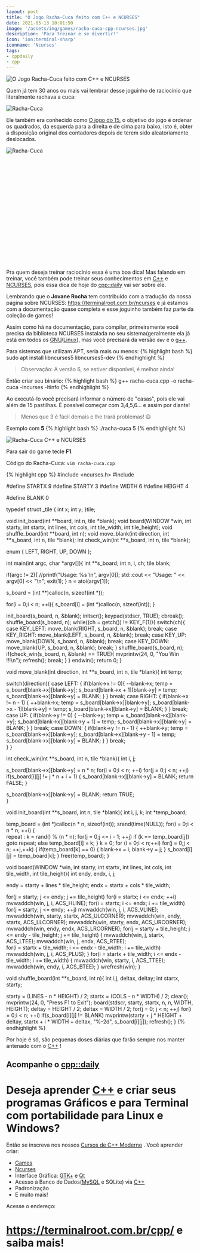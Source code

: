 ```yaml
---
layout: post
title: "O Jogo Racha-Cuca feito com C++ e NCURSES"
date: 2021-05-13 10:01:50
image: '/assets/img/games/racha-cuca-cpp-ncurses.jpg'
description: 'Para treinar e se divertir!'
icon: 'ion:terminal-sharp'
iconname: 'Ncurses'
tags:
- cppdaily
- cpp
---
```


![O Jogo Racha-Cuca feito com C++ e NCURSES](/assets/img/games/racha-cuca-cpp-ncurses.jpg)

Quem já tem 30 anos ou mais vai lembrar desse joguinho de raciocínio que literalmente rachava a cuca:

![Racha-Cuca](/assets/img/games/racha-cuca.jpg)

Ele também era conhecido como [O jogo do 15](https://pt.wikipedia.org/wiki/O_jogo_do_15), o objetivo do jogo é ordenar os quadrados, da esquerda para a direita e de cima para baixo, isto é, obter a disposição original dos contadores depois de terem sido aleatoriamente deslocados. 

![Racha-Cuca](/assets/img/games/racha-cuca-2.jpg)

<!-- QUADRADO -->
<script async src="//pagead2.googlesyndication.com/pagead/js/adsbygoogle.js"></script>
<ins class="adsbygoogle"
style="display:inline-block;width:336px;height:280px"
data-ad-client="ca-pub-2838251107855362"
data-ad-slot="5351066970"></ins>
<script>
(adsbygoogle = window.adsbygoogle || []).push({});
</script>


Pra quem deseja treinar raciocínio essa é uma boa dica! Mas falando em treinar, você também pode treinar seus conhecimentos em [C++](https://terminalroot.com.br/cpp) e [NCURSES](https://terminalroot.com.br/ncurses), pois essa dica de hoje do [cpp::daily](https://terminalroot.com.br/tags#cppdaily) vai ser sobre ele.

Lembrando que o **Jovane Rocha** tem contribuído com a tradução da nossa página sobre NCURSES: <https://terminalroot.com.br/ncurses> e já estamos com a documentação quase completa e esse joguinho também faz parte da coleção de games!

Assim como há na documentação, para compilar, primeiramente você precisa da biblioteca NCURSES instalada no seu sistema(geralmente ela já está em todos os [GNU](https://terminalroot.com.br/tags#gnu)/[Linux](https://terminalroot.com.br/linux)), mas você precisará da versão `dev` e o [g++](https://terminalroot.com.br/cpp).

Para sistemas que utilizam APT, seria mais ou menos:
{% highlight bash %}
sudo apt install libncurses5 libncurses5-dev
{% endhighlight %}
> Observação: A versão 6, se estiver disponível, é melhor ainda!

Então criar seu binário:
{% highlight bash %}
g++ racha-cuca.cpp -o racha-cuca -lncurses -ltinfo
{% endhighlight %}

Ao executá-lo você precisará informar o número de "casas", pois ele vai além de 15 pastilhas. É possível começar com 3,4,5,6... e assim por diante!
> Menos que 3 é fácil demais e lhe trará problemas! 😃 

Exemplo com **5**
{% highlight bash %}
./racha-cuca 5
{% endhighlight %}

![Racha-Cuca C++ e NCURSES](/assets/img/games/racha-cuca.gif)

Para sair do game tecle **F1**.

Código do Racha-Cuca: `vim racha-cuca.cpp`

<!-- RETANGULO LARGO 2 -->
<script async src="//pagead2.googlesyndication.com/pagead/js/adsbygoogle.js"></script>
<ins class="adsbygoogle"
style="display:block; text-align:center;"
data-ad-layout="in-article"
data-ad-format="fluid"
data-ad-client="ca-pub-2838251107855362"
data-ad-slot="8549252987"></ins>
<script>
(adsbygoogle = window.adsbygoogle || []).push({});
</script>

{% highlight cpp %}
#include <ncurses.h>
#include <iostream>

#define STARTX 9
#define STARTY 3
#define WIDTH  6
#define HEIGHT 4

#define BLANK 0

typedef struct _tile {
  int x;
  int y;
}tile;

void init_board(int **board, int n, tile *blank);
void board(WINDOW *win, int starty, int startx, int lines, int cols, 
    int tile_width, int tile_height);
void shuffle_board(int **board, int n);
void move_blank(int direction, int **s_board, int n, tile *blank);
int check_win(int **s_board, int n, tile *blank);

enum { LEFT, RIGHT, UP, DOWN };

int main(int argc, char *argv[]){
  int **s_board;
  int n, i, ch;
  tile blank;

  if(argc != 2){
    //printf("Usage: %s <shuffle board order>\n", argv[0]);
    std::cout << "Usage: " << argv[0] << "<shuffle board order>\n";
    exit(1);
  }
  n = atoi(argv[1]);

  s_board = (int **)calloc(n, sizeof(int *));

  for(i = 0;i < n; ++i){
    s_board[i] = (int *)calloc(n, sizeof(int));
  }

  init_board(s_board, n, &blank);
  initscr();
  keypad(stdscr, TRUE);
  cbreak();
  shuffle_board(s_board, n);
  while((ch = getch()) != KEY_F(1)){
    switch(ch){
      case KEY_LEFT:
        move_blank(RIGHT, s_board, n, &blank);
        break;
      case KEY_RIGHT:
        move_blank(LEFT, s_board, n, &blank);
        break;
      case KEY_UP:
        move_blank(DOWN, s_board, n, &blank);
        break;
      case KEY_DOWN:
        move_blank(UP, s_board, n, &blank);
        break;
    }
    shuffle_board(s_board, n);
    if(check_win(s_board, n, &blank) == TRUE){
      mvprintw(24, 0, "You Win !!!\n");
      refresh();
      break;
    }
  }
  endwin();
  return 0;	
}

void move_blank(int direction, int **s_board, int n, tile *blank){
  int temp;

  switch(direction){
    case LEFT:
      {	if(blank->x != 0){
                           --blank->x;
                           temp = s_board[blank->x][blank->y];
                           s_board[blank->x + 1][blank->y] = temp;
                           s_board[blank->x][blank->y] = BLANK;
                         }
      }
      break;
    case RIGHT:
      {	if(blank->x != n - 1)
        {	++blank->x;
          temp = s_board[blank->x][blank->y];
          s_board[blank->x - 1][blank->y] = temp;
          s_board[blank->x][blank->y] = BLANK;
        }
      }
      break;
    case UP:
      {	if(blank->y != 0)
        {	--blank->y;
          temp = s_board[blank->x][blank->y];
          s_board[blank->x][blank->y + 1] = temp;
          s_board[blank->x][blank->y] = BLANK;
        }
      }
      break;
    case DOWN:
      {	if(blank->y != n - 1)
        {	++blank->y;
          temp = s_board[blank->x][blank->y];
          s_board[blank->x][blank->y - 1] = temp;
          s_board[blank->x][blank->y] = BLANK;
        }
      }
      break;			
  }
}

int check_win(int **s_board, int n, tile *blank){
  int i, j;

  s_board[blank->x][blank->y] = n * n;
  for(i = 0;i < n; ++i)
    for(j = 0;j < n; ++j)
      if(s_board[i][j] != j * n + i + 1)
      {	s_board[blank->x][blank->y] = BLANK;
        return FALSE;
      }

  s_board[blank->x][blank->y] = BLANK;
  return TRUE;	
}

void init_board(int **s_board, int n, tile *blank){
  int i, j, k;
  int *temp_board;

  temp_board = (int *)calloc(n * n, sizeof(int));
  srand(time(NULL));
  for(i = 0;i < n * n; ++i)
  {    
repeat :
    k = rand() % (n * n);
    for(j = 0;j <= i - 1; ++j)
      if (k == temp_board[j])
        goto repeat;
      else
        temp_board[i] = k;
  }
  k = 0;
  for (i = 0;i < n;++i)
    for(j = 0;j < n; ++j,++k)
    {	if(temp_board[k] == 0)
      {	blank->x = i;
        blank->y = j;
      }
      s_board[i][j] = temp_board[k];
    }
  free(temp_board);
}

void board(WINDOW *win, int starty, int startx, int lines, int cols, 
    int tile_width, int tile_height){
  int endy, endx, i, j;

  endy = starty + lines * tile_height;
  endx = startx + cols  * tile_width;

  for(j = starty; j <= endy; j += tile_height)
    for(i = startx; i <= endx; ++i)
      mvwaddch(win, j, i, ACS_HLINE);
  for(i = startx; i <= endx; i += tile_width)
    for(j = starty; j <= endy; ++j)
      mvwaddch(win, j, i, ACS_VLINE);
  mvwaddch(win, starty, startx, ACS_ULCORNER);
  mvwaddch(win, endy, startx, ACS_LLCORNER);
  mvwaddch(win, starty, endx, ACS_URCORNER);
  mvwaddch(win, 	endy, endx, ACS_LRCORNER);
  for(j = starty + tile_height; j <= endy - tile_height; j += tile_height)
  {	mvwaddch(win, j, startx, ACS_LTEE);
    mvwaddch(win, j, endx, ACS_RTEE);	
    for(i = startx + tile_width; i <= endx - tile_width; i += tile_width)
      mvwaddch(win, j, i, ACS_PLUS);
  }
  for(i = startx + tile_width; i <= endx - tile_width; i += tile_width)
  {	mvwaddch(win, starty, i, ACS_TTEE);
    mvwaddch(win, endy, i, ACS_BTEE);
  }
  wrefresh(win);
}

void shuffle_board(int **s_board, int n){
  int i,j, deltax, deltay;
  int startx, starty;

  starty = (LINES - n * HEIGHT) / 2;
  startx = (COLS  - n * WIDTH) / 2;
  clear();
  mvprintw(24, 0, "Press F1 to Exit");
  board(stdscr, starty, startx, n, n, WIDTH, HEIGHT);
  deltay = HEIGHT / 2;
  deltax = WIDTH  / 2;
  for(j = 0; j < n; ++j)
    for(i = 0;i < n; ++i)
      if(s_board[i][j] != BLANK)
        mvprintw(starty + j * HEIGHT + deltay,
            startx + i * WIDTH  + deltax,
            "%-2d", s_board[i][j]);
  refresh();
}
{% endhighlight %}

Por hoje é só, são pequenas doses diárias que farão sempre nos manter antenado com o [C++](https://terminalroot.com.br/cpp/) !

## Acompanhe o [cpp::daily](https://terminalroot.com.br/tags#cppdaily)

# Deseja aprender [C++](https://terminalroot.com.br/cpp/) e criar seus programas Gráficos e para Terminal com portabilidade para Linux e Windows?
Então se inscreva nos nossos [Cursos de C++ Moderno](https://terminalroot.com.br/cpp/) . Você aprender criar:
- [Games](https://terminalroot.com.br/tags#games)
- [Ncurses](https://terminalroot.com.br/2021/02/crie-programas-graficos-no-terminal-com-cpp-e-ncurses.html)
- Interface Gráfica: [GTK+](https://terminalroot.com.br/2020/08/anjuta-o-melhor-ide-para-c-com-gtkmm.html) e [Qt](https://terminalroot.com.br/2021/02/gerencie-suas-contas-financeiras-pessoais-com-terminal-finances.html)
- Acesso à Banco de Dados([MySQL](https://terminalroot.com.br/mysql/) e SQLite) via [C++](https://terminalroot.com.br/cpp/)
- Padronização
- E muito mais!

Acesse o endereço:
# <https://terminalroot.com.br/cpp/> e saiba mais!

